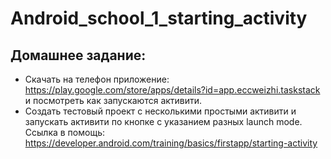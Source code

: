 # Android_school_1_starting_activity

## Домашнее задание:
- Скачать на телефон приложение: https://play.google.com/store/apps/details?id=app.eccweizhi.taskstack и посмотреть как запускаются активити.
- Создать тестовый проект с несколькими простыми активити и запускать активити по кнопке с указанием разных launch mode. Ссылка в помощь: https://developer.android.com/training/basics/firstapp/starting-activity
